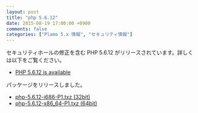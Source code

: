 ```yaml
---
layout: post
title: "php 5.6.12"
date: 2015-08-19 17:00:00 +0900
comments: false
categories: ["Plamo 5.x 情報", "セキュリティ情報"]
---
```

セキュリティホールの修正を含む PHP 5.6.12 がリリースされています。詳しくは以下をご覧ください。

* [PHP 5.6.12 is available](http://php.net/archive/2015.php#id2015-08-06-4)

パッケージをリリースしました。

* [php-5.6.12-i686-P1.txz (32bit)](ftp://plamo.linet.gr.jp/pub/Plamo-5.x/x86/plamo/05_ext/network2.txz/php-5.6.12-i686-P1.txz)
* [php-5.6.12-x86_64-P1.txz (64bit)](ftp://plamo.linet.gr.jp/pub/Plamo-5.x/x86_64/plamo/05_ext/network2.txz/php-5.6.12-x86_64-P1.txz)
